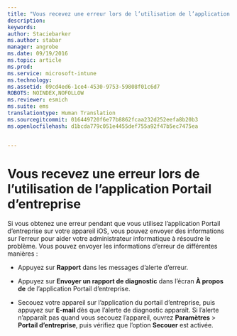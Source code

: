 ```yaml
---
title: "Vous recevez une erreur lors de l’utilisation de l’application Portail d’entreprise | Microsoft Intune"
description: 
keywords: 
author: Staciebarker
ms.author: stabar
manager: angrobe
ms.date: 09/19/2016
ms.topic: article
ms.prod: 
ms.service: microsoft-intune
ms.technology: 
ms.assetid: 09cd4ed6-1ce4-4530-9753-59808f01c6d7
ROBOTS: NOINDEX,NOFOLLOW
ms.reviewer: esmich
ms.suite: ems
translationtype: Human Translation
ms.sourcegitcommit: 016449720f6e77b8862fcaa232d252eefa8b20b3
ms.openlocfilehash: d1bcda779c051e4455def755a92f47b5ec7475ea


---
```



# Vous recevez une erreur lors de l’utilisation de l’application Portail d’entreprise

Si vous obtenez une erreur pendant que vous utilisez l’application Portail d’entreprise sur votre appareil iOS, vous pouvez envoyer des informations sur l’erreur pour aider votre administrateur informatique à résoudre le problème. Vous pouvez envoyer les informations d’erreur de différentes manières :

-   Appuyez sur **Rapport** dans les messages d’alerte d’erreur.

-   Appuyez sur **Envoyer un rapport de diagnostic** dans l’écran **À propos de** de l’application Portail d’entreprise.

-   Secouez votre appareil sur l’application du portail d’entreprise, puis appuyez sur **E-mail** dès que l’alerte de diagnostic apparaît. Si l’alerte n’apparaît pas quand vous secouez l’appareil, ouvrez **Paramètres** &gt; **Portail d’entreprise**, puis vérifiez que l’option **Secouer** est activée.



<!--HONumber=Oct16_HO2-->


